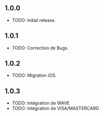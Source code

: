 ## 1.0.0

* TODO: Initial release.

## 1.0.1

* TODO: Correction de Bugs.

## 1.0.2

* TODO: Migration iOS.

## 1.0.3

* TODO: Intégration de WAVE
* TODO: Intégration de VISA/MASTERCARD